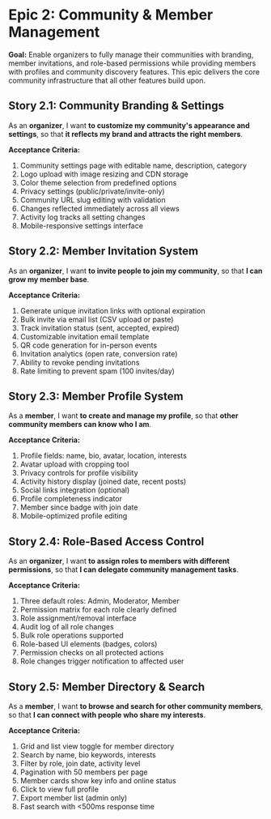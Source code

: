 # Epic 2: Community & Member Management

**Goal:** Enable organizers to fully manage their communities with branding, member invitations, and role-based permissions while providing members with profiles and community discovery features. This epic delivers the core community infrastructure that all other features build upon.

## Story 2.1: Community Branding & Settings

As an **organizer**,
I want **to customize my community's appearance and settings**,
so that **it reflects my brand and attracts the right members**.

**Acceptance Criteria:**

1. Community settings page with editable name, description, category
2. Logo upload with image resizing and CDN storage
3. Color theme selection from predefined options
4. Privacy settings (public/private/invite-only)
5. Community URL slug editing with validation
6. Changes reflected immediately across all views
7. Activity log tracks all setting changes
8. Mobile-responsive settings interface

## Story 2.2: Member Invitation System

As an **organizer**,
I want **to invite people to join my community**,
so that **I can grow my member base**.

**Acceptance Criteria:**

1. Generate unique invitation links with optional expiration
2. Bulk invite via email list (CSV upload or paste)
3. Track invitation status (sent, accepted, expired)
4. Customizable invitation email template
5. QR code generation for in-person events
6. Invitation analytics (open rate, conversion rate)
7. Ability to revoke pending invitations
8. Rate limiting to prevent spam (100 invites/day)

## Story 2.3: Member Profile System

As a **member**,
I want **to create and manage my profile**,
so that **other community members can know who I am**.

**Acceptance Criteria:**

1. Profile fields: name, bio, avatar, location, interests
2. Avatar upload with cropping tool
3. Privacy controls for profile visibility
4. Activity history display (joined date, recent posts)
5. Social links integration (optional)
6. Profile completeness indicator
7. Member since badge with join date
8. Mobile-optimized profile editing

## Story 2.4: Role-Based Access Control

As an **organizer**,
I want **to assign roles to members with different permissions**,
so that **I can delegate community management tasks**.

**Acceptance Criteria:**

1. Three default roles: Admin, Moderator, Member
2. Permission matrix for each role clearly defined
3. Role assignment/removal interface
4. Audit log of all role changes
5. Bulk role operations supported
6. Role-based UI elements (badges, colors)
7. Permission checks on all protected actions
8. Role changes trigger notification to affected user

## Story 2.5: Member Directory & Search

As a **member**,
I want **to browse and search for other community members**,
so that **I can connect with people who share my interests**.

**Acceptance Criteria:**

1. Grid and list view toggle for member directory
2. Search by name, bio keywords, interests
3. Filter by role, join date, activity level
4. Pagination with 50 members per page
5. Member cards show key info and online status
6. Click to view full profile
7. Export member list (admin only)
8. Fast search with <500ms response time
